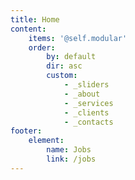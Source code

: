 ```yaml
---
title: Home
content:
    items: '@self.modular'
    order:
        by: default
        dir: asc
        custom:
            - _sliders
            - _about
            - _services
            - _clients
            - _contacts
footer:
    element:
        name: Jobs
        link: /jobs
---
```


